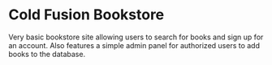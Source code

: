 # Cold Fusion Bookstore

Very basic bookstore site allowing users to search for books and sign up for an account. Also features a simple admin panel for authorized users to add books to the database.
